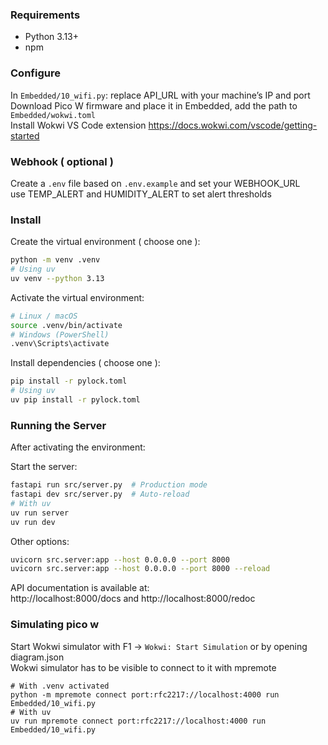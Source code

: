 ### Requirements
- Python 3.13+
- npm


### Configure
In `Embedded/10_wifi.py`: replace API_URL with your machine’s IP and port  
Download Pico W firmware and place it in Embedded, add the path to `Embedded/wokwi.toml`  
Install Wokwi VS Code extension https://docs.wokwi.com/vscode/getting-started  

### Webhook ( optional )
Create a `.env` file based on `.env.example` and set your WEBHOOK_URL  
use TEMP_ALERT and HUMIDITY_ALERT to set alert thresholds

### Install
Create the virtual environment ( choose one ):
```bash
python -m venv .venv
# Using uv
uv venv --python 3.13
``` 

Activate the virtual environment:
```bash
# Linux / macOS
source .venv/bin/activate
# Windows (PowerShell)
.venv\Scripts\activate
```

Install dependencies ( choose one ):
```bash
pip install -r pylock.toml
# Using uv
uv pip install -r pylock.toml
```

### Running the Server
After activating the environment:  

Start the server:
```bash
fastapi run src/server.py  # Production mode
fastapi dev src/server.py  # Auto-reload
# With uv
uv run server
uv run dev
```

Other options:
```bash
uvicorn src.server:app --host 0.0.0.0 --port 8000 
uvicorn src.server:app --host 0.0.0.0 --port 8000 --reload  
```

API documentation is available at:  
http://localhost:8000/docs and http://localhost:8000/redoc


### Simulating pico w 
Start Wokwi simulator with F1 -> `Wokwi: Start Simulation` or by opening diagram.json  
Wokwi simulator has to be visible to connect to it with mpremote
```
# With .venv activated
python -m mpremote connect port:rfc2217://localhost:4000 run Embedded/10_wifi.py
# With uv
uv run mpremote connect port:rfc2217://localhost:4000 run Embedded/10_wifi.py
```